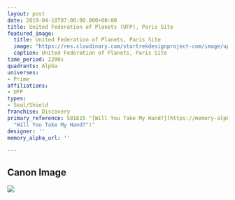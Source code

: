 ```yaml
---
layout: post
date: 2019-04-10T07:00:00.000+00:00
title: United Federation of Planets (UFP), Paris Site
featured_image:
  title: United Federation of Planets, Paris Site
  image: "https://res.cloudinary.com/startrekdesignproject-com/image/upload/v1554936840/UFPParis.png"
  caption: United Federation of Planets, Paris Site
time_period: 2200s
quadrants: Alpha
universes:
- Prime
affiliations:
- UFP
types:
- Seal/Shield
franchise: Discovery
primary_reference: S01E15 "[Will You Take My Hand?](https://memory-alpha.fandom.com/wiki/Will_You_Take_My_Hand%3F
  "Will You Take My Hand?")"
designer: ''
memory_alpha_url: ''

---
```

## Canon Image

![](https://res.cloudinary.com/startrekdesignproject-com/image/upload/v1554936840/UFPParis1.jpg)